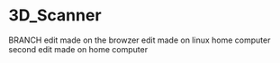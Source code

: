 # 3D_Scanner
BRANCH
edit made on the browzer
edit made on linux home computer
second edit made on home computer
